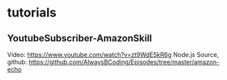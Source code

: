 
# tutorials


## YoutubeSubscriber-AmazonSkill
Video: https://www.youtube.com/watch?v=zt9WdE5kR6g
Node.js Source, github: https://github.com/AlwaysBCoding/Episodes/tree/master/amazon-echo

